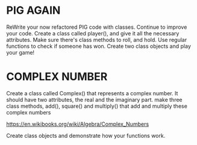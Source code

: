 # PIG AGAIN
ReWrite your now refactored PIG code with classes. Continue to improve your code. Create a class called player(), and give it all the necessary attributes. Make sure there's class methods to roll, and hold. Use regular functions to check if someone has won. Create two class objects and play your game!

# COMPLEX NUMBER
Create a class called Complex() that represents a complex number. It should have two attributes, the real and the imaginary part.
make three class methods, add(), square() and multiply() that add and multiply these complex numbers

https://en.wikibooks.org/wiki/Algebra/Complex_Numbers

Create class objects and demonstrate how your functions work.